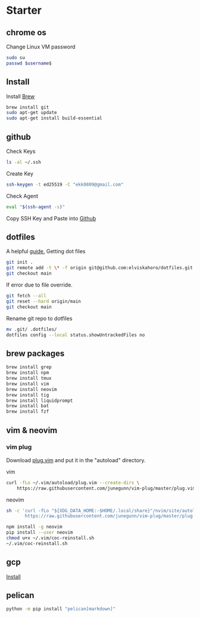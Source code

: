 # Starter

## chrome os

Change Linux VM password

```sh
sudo su
passwd $username$
```

## Install

Install [Brew](https://brew.sh/)

```sh
brew install git
sudo apt-get update
sudo apt-get install build-essential
```

## github

Check Keys

```sh
ls -al ~/.ssh
```

Create Key

```sh
ssh-keygen -t ed25519 -C "ekk0809@gmail.com"
```

Check Agent

```sh
eval "$(ssh-agent -s)"
```

Copy SSH Key and Paste into [Github](https://github.com/settings/keys)

## dotfiles

A helpful [guide.](https://www.ackama.com/blog/posts/the-best-way-to-store-your-dotfiles-a-bare-git-repository-explained)
Getting dot files

```sh
git init .
git remote add -t \* -f origin git@github.com:elviskahoro/dotfiles.git
git checkout main
```

If error due to file override.

```sh
git fetch --all
git reset --hard origin/main
git checkout main
```

Rename git repo to dotfiles

```sh
mv .git/ .dotfiles/
dotfiles config --local status.showUntrackedFiles no
```

## brew packages

```sh
brew install grep
brew install npm
brew install tmux
brew install vim
brew install neovim
brew install tig
brew install liquidprompt
brew install bat
brew install fzf
```

## vim & neovim

### vim plug

Download [
plug.vim](https://raw.githubusercontent.com/junegunn/vim-plug/master/plug.vim)
and put it in the "autoload" directory.

vim

```sh
curl -fLo ~/.vim/autoload/plug.vim --create-dirs \
    https://raw.githubusercontent.com/junegunn/vim-plug/master/plug.vim
```

neovim

```sh
sh -c 'curl -fLo "${XDG_DATA_HOME:-$HOME/.local/share}"/nvim/site/autoload/plug.vim --create-dirs \
       https://raw.githubusercontent.com/junegunn/vim-plug/master/plug.vim'
```

```sh
npm install -g neovim
pip install --user neovim
chmod u+x ~/.vim/coc-reinstall.sh
~/.vim/coc-reinstall.sh
```

## gcp

[Install](https://cloud.google.com/sdk/docs/install#deb)

## pelican

```sh
python -m pip install "pelican[markdown]"
```
